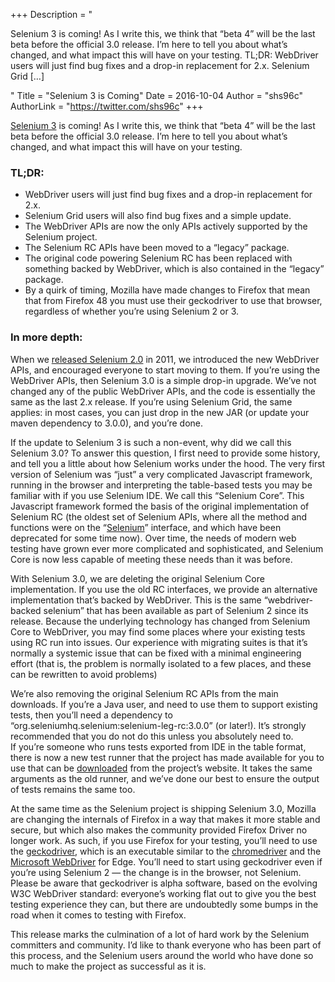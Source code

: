 +++
Description = "<p>Selenium 3 is coming! As I write this, we think that “beta 4” will be the last beta before the official 3.0 release. I’m here to tell you about what’s changed, and what impact this will have on your testing. TL;DR: WebDriver users will just find bug fixes and a drop-in replacement for 2.x. Selenium Grid […]</p>"
Title = "Selenium 3 is Coming"
Date = 2016-10-04
Author = "shs96c"
AuthorLink = "https://twitter.com/shs96c"
+++

<p><a href="http://www.seleniumhq.org/download/">Selenium 3</a> is coming! As I write this, we think that &#8220;beta 4&#8221; will be the last beta before the official 3.0 release. I’m here to tell you about what’s changed, and what impact this will have on your testing.</p>
<h3>TL;DR:</h3>
<ul>
<li>WebDriver users will just find bug fixes and a drop-in replacement for 2.x.</li>
<li>Selenium Grid users will also find bug fixes and a simple update.</li>
<li>The WebDriver APIs are now the only APIs actively supported by the Selenium project.</li>
<li>The Selenium RC APIs have been moved to a “legacy” package.</li>
<li>The original code powering Selenium RC has been replaced with something backed by WebDriver, which is also contained in the “legacy” package.</li>
<li>By a quirk of timing, Mozilla have made changes to Firefox that mean that from Firefox 48 you must use their geckodriver to use that browser, regardless of whether you’re using Selenium 2 or 3.</li>
</ul>
<h3>In more depth:</h3>
<p>When we <a href="https://seleniumhq.wordpress.com/2011/07/08/selenium-2-0/">released Selenium 2.0</a> in 2011, we introduced the new WebDriver APIs, and encouraged everyone to start moving to them. If you’re using the WebDriver APIs, then Selenium 3.0 is a simple drop-in upgrade. We’ve not changed any of the public WebDriver APIs, and the code is essentially the same as the last 2.x release. If you’re using Selenium Grid, the same applies: in most cases, you can just drop in the new JAR (or update your maven dependency to 3.0.0), and you’re done.</p>
<p>If the update to Selenium 3 is such a non-event, why did we call this Selenium 3.0? To answer this question, I first need to provide some history, and tell you a little about how Selenium works under the hood. The very first version of Selenium was “just” a very complicated Javascript framework, running in the browser and interpreting the table-based tests you may be familiar with if you use Selenium IDE. We call this “Selenium Core”. This Javascript framework formed the basis of the original implementation of Selenium RC (the oldest set of Selenium APIs, where all the method and functions were on the “<a href="http://seleniumhq.github.io/selenium/docs/api/java/com/thoughtworks/selenium/Selenium.html">Selenium</a>” interface, and which have been deprecated for some time now). Over time, the needs of modern web testing have grown ever more complicated and sophisticated, and Selenium Core is now less capable of meeting these needs than it was before.</p>
<p>With Selenium 3.0, we are deleting the original Selenium Core implementation. If you use the old RC interfaces, we provide an alternative implementation that’s backed by WebDriver. This is the same “webdriver-backed selenium” that has been available as part of Selenium 2 since its release. Because the underlying technology has changed from Selenium Core to WebDriver, you may find some places where your existing tests using RC run into issues. Our experience with migrating suites is that it’s normally a systemic issue that can be fixed with a minimal engineering effort (that is, the problem is normally isolated to a few places, and these can be rewritten to avoid problems)</p>
<p>We’re also removing the original Selenium RC APIs from the main downloads. If you’re a Java user, and need to use them to support existing tests, then you’ll need a dependency to “org.seleniumhq.selenium:selenium-leg-rc:3.0.0” (or later!). It’s strongly recommended that you do not do this unless you absolutely need to.<br />
If you’re someone who runs tests exported from IDE in the table format, there is now a new test runner that the project has made available for you to use that can be <a href="http://www.seleniumhq.org/download/">downloaded</a> from the project’s website. It takes the same arguments as the old runner, and we’ve done our best to ensure the output of tests remains the same too.</p>
<p>At the same time as the Selenium project is shipping Selenium 3.0, Mozilla are changing the internals of Firefox in a way that makes it more stable and secure, but which also makes the community provided Firefox Driver no longer work. As such, if you use Firefox for your testing, you’ll need to use the <a href="https://github.com/mozilla/geckodriver/releases">geckodriver</a>, which is an executable similar to the <a href="https://sites.google.com/a/chromium.org/chromedriver/">chromedriver</a> and the <a href="https://developer.microsoft.com/en-us/microsoft-edge/tools/webdriver/">Microsoft WebDriver</a> for Edge. You’ll need to start using geckodriver even if you’re using Selenium 2 — the change is in the browser, not Selenium. Please be aware that geckodriver is alpha software, based on the evolving W3C WebDriver standard: everyone&#8217;s working flat out to give you the best testing experience they can, but there are undoubtedly some bumps in the road when it comes to testing with Firefox.</p>
<p>This release marks the culmination of a lot of hard work by the Selenium committers and community. I’d like to thank everyone who has been part of this process, and the Selenium users around the world who have done so much to make the project as successful as it is.</p>

